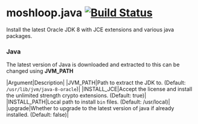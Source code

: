 moshloop.java [![Build Status](https://travis-ci.org/moshloop/ansible-java.svg?branch=master)](https://travis-ci.org/moshloop/ansible-java)
=========

Install the latest Oracle JDK 8 with JCE extensions and various java packages.

### Java

The latest version of Java is downloaded and extracted to  this can be changed using **JVM_PATH**


|Argument|Description|
|JVM_PATH|Path to extract the JDK to. (Default: `/usr/lib/jvm/java-8-oracle`)|
|INSTALL_JCE|Accept the license and install the unlimited strength crypto extensions. (Default: true)|
|INSTALL_PATH|Local path to install `bin` files. (Default: /usr/local)|
|upgrade|Whether to upgrade to the latest version of java if already installed. (Default: false)|
